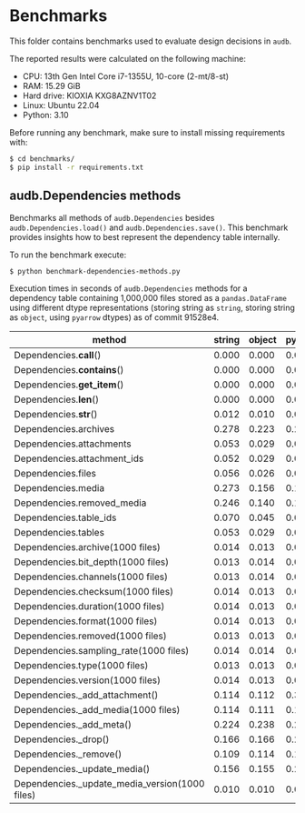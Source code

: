 # Benchmarks

This folder contains benchmarks
used to evaluate design decisions
in `audb`.

The reported results were calculated
on the following machine:

* CPU: 13th Gen Intel Core i7-1355U, 10-core (2-mt/8-st)
* RAM: 15.29 GiB
* Hard drive: KIOXIA KXG8AZNV1T02
* Linux: Ubuntu 22.04
* Python: 3.10

Before running any benchmark,
make sure to install missing requirements with:

```bash
$ cd benchmarks/
$ pip install -r requirements.txt
```


## audb.Dependencies methods

Benchmarks all methods of `audb.Dependencies`
besides `audb.Dependencies.load()`
and `audb.Dependencies.save()`.
This benchmark provides insights
how to best represent
the dependency table internally.

To run the benchmark execute:

```bash
$ python benchmark-dependencies-methods.py
```

Execution times in seconds
of `audb.Dependencies` methods
for a dependency table
containing 1,000,000 files
stored as a `pandas.DataFrame`
using different dtype representations
(storing string as `string`,
storing string as `object`,
using `pyarrow` dtypes)
as of commit 91528e4.

| method                                         |   string |   object |   pyarrow |
|------------------------------------------------|----------|----------|-----------|
| Dependencies.__call__()                        |    0.000 |    0.000 |     0.000 |
| Dependencies.__contains__()                    |    0.000 |    0.000 |     0.000 |
| Dependencies.__get_item__()                    |    0.000 |    0.000 |     0.001 |
| Dependencies.__len__()                         |    0.000 |    0.000 |     0.000 |
| Dependencies.__str__()                         |    0.012 |    0.010 |     0.013 |
| Dependencies.archives                          |    0.278 |    0.223 |     0.284 |
| Dependencies.attachments                       |    0.053 |    0.029 |     0.034 |
| Dependencies.attachment_ids                    |    0.052 |    0.029 |     0.033 |
| Dependencies.files                             |    0.056 |    0.026 |     0.084 |
| Dependencies.media                             |    0.273 |    0.156 |     0.166 |
| Dependencies.removed_media                     |    0.246 |    0.140 |     0.154 |
| Dependencies.table_ids                         |    0.070 |    0.045 |     0.044 |
| Dependencies.tables                            |    0.053 |    0.029 |     0.034 |
| Dependencies.archive(1000 files)               |    0.014 |    0.013 |     0.025 |
| Dependencies.bit_depth(1000 files)             |    0.013 |    0.014 |     0.022 |
| Dependencies.channels(1000 files)              |    0.013 |    0.014 |     0.022 |
| Dependencies.checksum(1000 files)              |    0.014 |    0.013 |     0.025 |
| Dependencies.duration(1000 files)              |    0.014 |    0.013 |     0.022 |
| Dependencies.format(1000 files)                |    0.014 |    0.013 |     0.024 |
| Dependencies.removed(1000 files)               |    0.013 |    0.013 |     0.022 |
| Dependencies.sampling_rate(1000 files)         |    0.014 |    0.014 |     0.022 |
| Dependencies.type(1000 files)                  |    0.013 |    0.013 |     0.021 |
| Dependencies.version(1000 files)               |    0.014 |    0.013 |     0.025 |
| Dependencies._add_attachment()                 |    0.114 |    0.112 |     0.387 |
| Dependencies._add_media(1000 files)            |    0.114 |    0.111 |     0.147 |
| Dependencies._add_meta()                       |    0.224 |    0.238 |     0.283 |
| Dependencies._drop()                           |    0.166 |    0.166 |     0.243 |
| Dependencies._remove()                         |    0.109 |    0.114 |     0.113 |
| Dependencies._update_media()                   |    0.156 |    0.155 |     0.276 |
| Dependencies._update_media_version(1000 files) |    0.010 |    0.010 |     0.044 |
